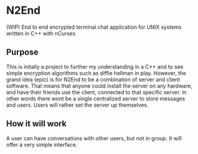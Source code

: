 # N2End
(WIP) End to end encrypted terminal chat application for UNIX systems written in C++ with nCurses

## Purpose
This is initally a project to further my understanding in a C++ and to see simple encryption algorithms such as diffie hellman in play. However, the grand idea (epic) is for N2End to be a combination of server and client software. That means that anyone could install the server on any hardware, and have their friends use the client, connected to that specific server. In other words there wont be a single centralized server to store messages and users. Users will rather set the server up themselves.

## How it will work
A user can have conversations with other users, but not in group. It will offer a very simple interface.
